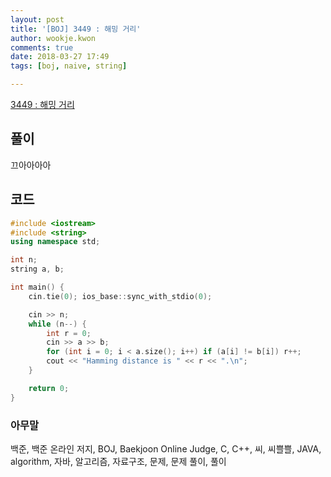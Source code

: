 ```yaml
---
layout: post
title: '[BOJ] 3449 : 해밍 거리'
author: wookje.kwon
comments: true
date: 2018-03-27 17:49
tags: [boj, naive, string]

---
```


[3449 : 해밍 거리](https://www.acmicpc.net/problem/3449)

## 풀이

끄아아아아

## 코드

```cpp
#include <iostream>
#include <string>
using namespace std;

int n;
string a, b;

int main() {
	cin.tie(0); ios_base::sync_with_stdio(0);

	cin >> n;
	while (n--) {
		int r = 0;
		cin >> a >> b;
		for (int i = 0; i < a.size(); i++) if (a[i] != b[i]) r++;
		cout << "Hamming distance is " << r << ".\n";
	}

	return 0;
}
```

### 아무말  
백준, 백준 온라인 저지, BOJ, Baekjoon Online Judge, C, C++, 씨, 씨쁠쁠, JAVA, algorithm, 자바, 알고리즘, 자료구조, 문제, 문제 풀이, 풀이
